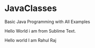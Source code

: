 # JavaClasses
Basic Java Programming with All Examples

Hello World i am from Sublime Text.
 

Hello world I am Rahul Raj